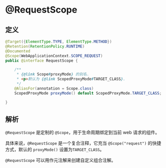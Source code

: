 # @RequestScope

## 定义

```java
@Target({ElementType.TYPE, ElementType.METHOD})
@Retention(RetentionPolicy.RUNTIME)
@Documented
@Scope(WebApplicationContext.SCOPE_REQUEST)
public @interface RequestScope {

    /**
     * {@link Scope#proxyMode} 的别名.
     * <p>默认为 {@link ScopedProxyMode#TARGET_CLASS}.
     */
    @AliasFor(annotation = Scope.class)
    ScopedProxyMode proxyMode() default ScopedProxyMode.TARGET_CLASS;

}
```

## 解析

`@RequestScope` 是定制的 `@Scope`，用于生命周期绑定到当前 web 请求的组件。

具体来说，`@RequestScope` 是一个复合注释，它充当 `@Scope("request")` 的快捷方式，默认的 `proxyMode()` 设置为`TARGET_CLASS`。

`@RequestScope` 可以用作元注解来创建自定义组合注解。

